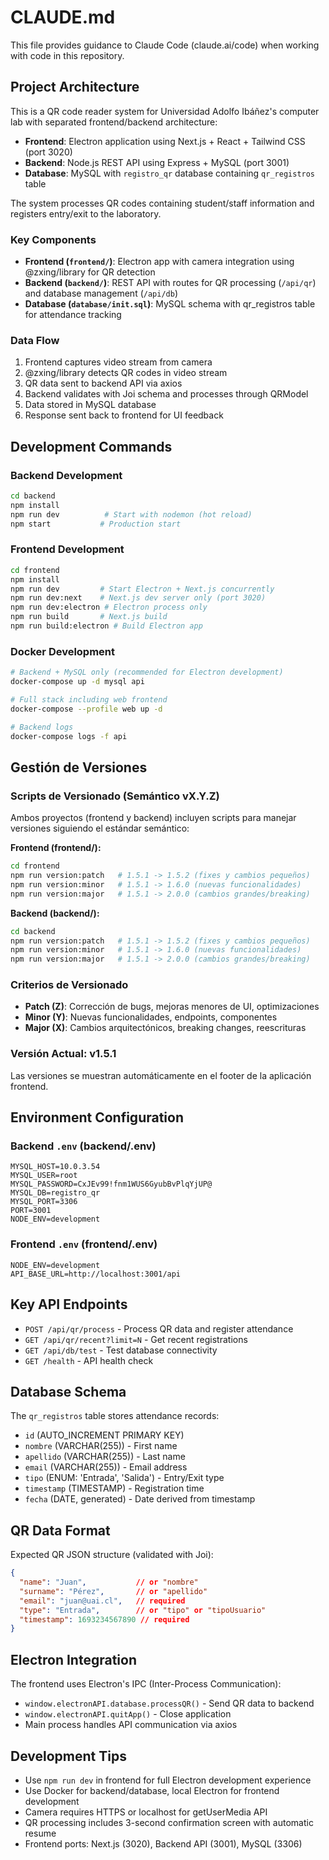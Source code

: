 # CLAUDE.md

This file provides guidance to Claude Code (claude.ai/code) when working with code in this repository.

## Project Architecture

This is a QR code reader system for Universidad Adolfo Ibáñez's computer lab with separated frontend/backend architecture:

- **Frontend**: Electron application using Next.js + React + Tailwind CSS (port 3020)
- **Backend**: Node.js REST API using Express + MySQL (port 3001)  
- **Database**: MySQL with `registro_qr` database containing `qr_registros` table

The system processes QR codes containing student/staff information and registers entry/exit to the laboratory.

### Key Components

- **Frontend (`frontend/`)**: Electron app with camera integration using @zxing/library for QR detection
- **Backend (`backend/`)**: REST API with routes for QR processing (`/api/qr`) and database management (`/api/db`)
- **Database (`database/init.sql`)**: MySQL schema with qr_registros table for attendance tracking

### Data Flow

1. Frontend captures video stream from camera
2. @zxing/library detects QR codes in video stream
3. QR data sent to backend API via axios
4. Backend validates with Joi schema and processes through QRModel
5. Data stored in MySQL database
6. Response sent back to frontend for UI feedback

## Development Commands

### Backend Development
```bash
cd backend
npm install
npm run dev          # Start with nodemon (hot reload)
npm start           # Production start
```

### Frontend Development  
```bash
cd frontend
npm install
npm run dev         # Start Electron + Next.js concurrently
npm run dev:next    # Next.js dev server only (port 3020)
npm run dev:electron # Electron process only
npm run build       # Next.js build
npm run build:electron # Build Electron app
```

### Docker Development
```bash
# Backend + MySQL only (recommended for Electron development)
docker-compose up -d mysql api

# Full stack including web frontend
docker-compose --profile web up -d

# Backend logs
docker-compose logs -f api
```

## Gestión de Versiones

### Scripts de Versionado (Semántico vX.Y.Z)

Ambos proyectos (frontend y backend) incluyen scripts para manejar versiones siguiendo el estándar semántico:

**Frontend (frontend/):**
```bash
cd frontend
npm run version:patch   # 1.5.1 -> 1.5.2 (fixes y cambios pequeños)
npm run version:minor   # 1.5.1 -> 1.6.0 (nuevas funcionalidades)
npm run version:major   # 1.5.1 -> 2.0.0 (cambios grandes/breaking)
```

**Backend (backend/):**
```bash
cd backend
npm run version:patch   # 1.5.1 -> 1.5.2 (fixes y cambios pequeños)
npm run version:minor   # 1.5.1 -> 1.6.0 (nuevas funcionalidades)
npm run version:major   # 1.5.1 -> 2.0.0 (cambios grandes/breaking)
```

### Criterios de Versionado
- **Patch (Z)**: Corrección de bugs, mejoras menores de UI, optimizaciones
- **Minor (Y)**: Nuevas funcionalidades, endpoints, componentes
- **Major (X)**: Cambios arquitectónicos, breaking changes, reescrituras

### Versión Actual: v1.5.1
Las versiones se muestran automáticamente en el footer de la aplicación frontend.

## Environment Configuration

### Backend `.env` (backend/.env)
```
MYSQL_HOST=10.0.3.54
MYSQL_USER=root
MYSQL_PASSWORD=CxJEv99!fnm1WUS6GyubBvPlqYjUP@
MYSQL_DB=registro_qr
MYSQL_PORT=3306
PORT=3001
NODE_ENV=development
```

### Frontend `.env` (frontend/.env)  
```
NODE_ENV=development
API_BASE_URL=http://localhost:3001/api
```

## Key API Endpoints

- `POST /api/qr/process` - Process QR data and register attendance
- `GET /api/qr/recent?limit=N` - Get recent registrations 
- `GET /api/db/test` - Test database connectivity
- `GET /health` - API health check

## Database Schema

The `qr_registros` table stores attendance records:
- `id` (AUTO_INCREMENT PRIMARY KEY)
- `nombre` (VARCHAR(255)) - First name
- `apellido` (VARCHAR(255)) - Last name  
- `email` (VARCHAR(255)) - Email address
- `tipo` (ENUM: 'Entrada', 'Salida') - Entry/Exit type
- `timestamp` (TIMESTAMP) - Registration time
- `fecha` (DATE, generated) - Date derived from timestamp

## QR Data Format

Expected QR JSON structure (validated with Joi):
```json
{
  "name": "Juan",           // or "nombre"
  "surname": "Pérez",       // or "apellido" 
  "email": "juan@uai.cl",   // required
  "type": "Entrada",        // or "tipo" or "tipoUsuario"
  "timestamp": 1693234567890 // required
}
```

## Electron Integration

The frontend uses Electron's IPC (Inter-Process Communication):
- `window.electronAPI.database.processQR()` - Send QR data to backend
- `window.electronAPI.quitApp()` - Close application
- Main process handles API communication via axios

## Development Tips

- Use `npm run dev` in frontend for full Electron development experience
- Use Docker for backend/database, local Electron for frontend development  
- Camera requires HTTPS or localhost for getUserMedia API
- QR processing includes 3-second confirmation screen with automatic resume
- Frontend ports: Next.js (3020), Backend API (3001), MySQL (3306)